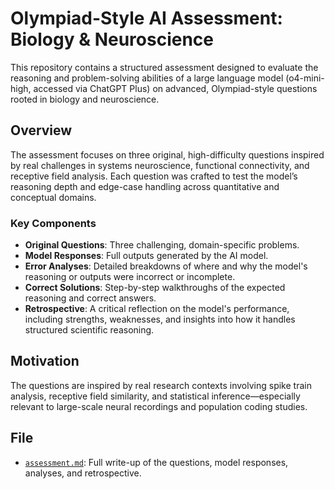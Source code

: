 # Olympiad-Style AI Assessment: Biology & Neuroscience

This repository contains a structured assessment designed to evaluate the reasoning and problem-solving abilities of a large language model (o4-mini-high, accessed via ChatGPT Plus) on advanced, Olympiad-style questions rooted in biology and neuroscience.

## Overview

The assessment focuses on three original, high-difficulty questions inspired by real challenges in systems neuroscience, functional connectivity, and receptive field analysis. Each question was crafted to test the model’s reasoning depth and edge-case handling across quantitative and conceptual domains.

### Key Components

- **Original Questions**: Three challenging, domain-specific problems.
- **Model Responses**: Full outputs generated by the AI model.
- **Error Analyses**: Detailed breakdowns of where and why the model's reasoning or outputs were incorrect or incomplete.
- **Correct Solutions**: Step-by-step walkthroughs of the expected reasoning and correct answers.
- **Retrospective**: A critical reflection on the model's performance, including strengths, weaknesses, and insights into how it handles structured scientific reasoning.

## Motivation

The questions are inspired by real research contexts involving spike train analysis, receptive field similarity, and statistical inference—especially relevant to large-scale neural recordings and population coding studies.

## File

- [`assessment.md`](./assessment.md): Full write-up of the questions, model responses, analyses, and retrospective.
